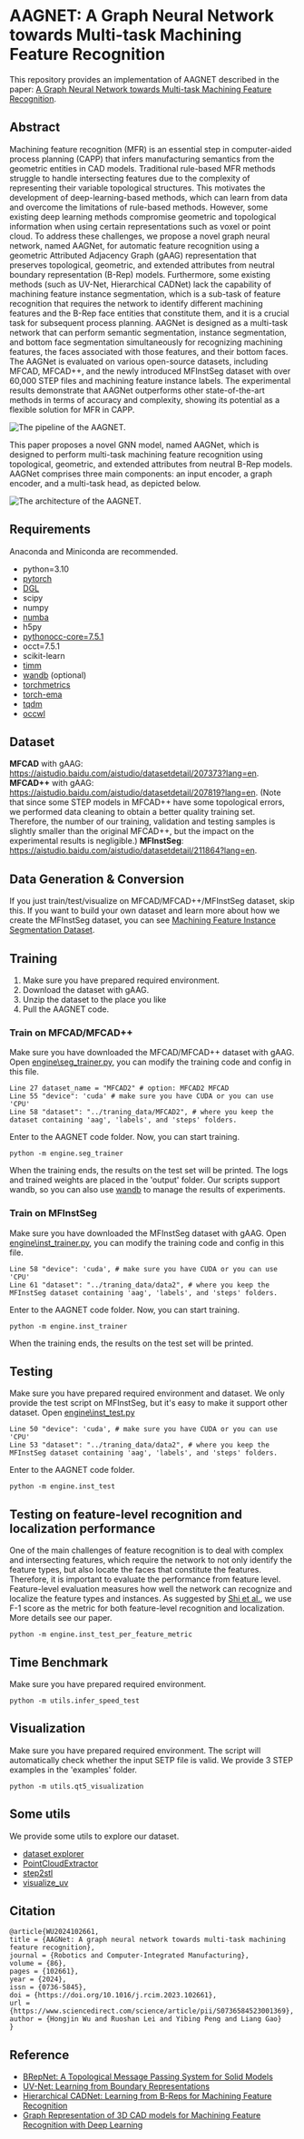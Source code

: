 # AAGNET: A Graph Neural Network towards Multi-task Machining Feature Recognition

This repository provides an implementation of AAGNET described in the paper: [A Graph Neural Network towards Multi-task Machining Feature Recognition](https://doi.org/10.1016/j.rcim.2023.102661).

## Abstract
Machining feature recognition (MFR) is an essential step in computer-aided process planning (CAPP) that infers manufacturing semantics from the geometric entities in CAD models. Traditional rule-based MFR methods struggle to handle intersecting features due to the complexity of representing their variable topological structures. This motivates the development of deep-learning-based methods, which can learn from data and overcome the limitations of rule-based methods. However, some existing deep learning methods compromise geometric and topological information when using certain representations such as voxel or point cloud. To address these challenges, we propose a novel graph neural network, named AAGNet, for automatic feature recognition using a geometric Attributed Adjacency Graph (gAAG) representation that preserves topological, geometric, and extended attributes from neutral boundary representation (B-Rep) models. Furthermore, some existing methods (such as UV-Net, Hierarchical CADNet) lack the capability of machining feature instance segmentation, which is a sub-task of feature recognition that requires the network to identify different machining features and the B-Rep face entities that constitute them, and it is a crucial task for subsequent process planning. AAGNet is designed as a multi-task network that can perform semantic segmentation, instance segmentation, and bottom face segmentation simultaneously for recognizing machining features, the faces associated with those features, and their bottom faces. The AAGNet is evaluated on various open-source datasets, including MFCAD, MFCAD++, and the newly introduced MFInstSeg dataset with over 60,000 STEP files and machining feature instance labels. The experimental results demonstrate that AAGNet outperforms other state-of-the-art methods in terms of accuracy and complexity, showing its potential as a flexible solution for MFR in CAPP.

![The pipeline of the AAGNET.](docs/imgs/framework.png)

This paper proposes a novel GNN model, named AAGNet, which is designed to perform multi-task machining feature recognition using topological, geometric, and extended attributes from neutral B-Rep models. AAGNet comprises three main components: an input encoder, a graph encoder, and a multi-task head, as depicted below. 

![The architecture of the AAGNET.](docs/imgs/AAGNet.png)

## Requirements
Anaconda and Miniconda are recommended.

- python=3.10
- [pytorch](https://pytorch.org/get-started/locally/)
- [DGL](https://docs.dgl.ai/)
- scipy
- numpy
- [numba](https://numba.pydata.org/numba-doc/latest/user/installing.html)
- h5py
- [pythonocc-core=7.5.1](https://github.com/tpaviot/pythonocc-core)
- occt=7.5.1
- scikit-learn
- [timm](https://github.com/huggingface/pytorch-image-models)
- [wandb](https://github.com/wandb/wandb) (optional)
- [torchmetrics](https://github.com/Lightning-AI/torchmetrics)
- [torch-ema](https://github.com/fadel/pytorch_ema)
- [tqdm](https://github.com/tqdm/tqdm)
- [occwl]([https://github.com/AutodeskAILab/occwl])

## Dataset
**MFCAD** with gAAG: https://aistudio.baidu.com/aistudio/datasetdetail/207373?lang=en.
**MFCAD++** with gAAG: https://aistudio.baidu.com/aistudio/datasetdetail/207819?lang=en. (Note that since some STEP models in MFCAD++ have some topological errors, we performed data cleaning to obtain a better quality training set. Therefore, the number of our training, validation and testing samples is slightly smaller than the original MFCAD++, but the impact on the experimental results is negligible.)
**MFInstSeg**: https://aistudio.baidu.com/aistudio/datasetdetail/211864?lang=en.

## Data Generation & Conversion
If you just train/test/visualize on MFCAD/MFCAD++/MFInstSeg dataset, skip this.
If you want to build your own dataset and learn more about how we create the MFInstSeg dataset, you can see [Machining Feature Instance Segmentation Dataset](dataset/README.md).

## Training
1. Make sure you have prepared required environment.
2. Download the dataset with gAAG.
3. Unzip the dataset to the place you like
4. Pull the AAGNET code.

### Train on MFCAD/MFCAD++
Make sure you have downloaded the MFCAD/MFCAD++ dataset with gAAG.
Open [engine\seg_trainer.py](engine/seg_trainer.py), you can modify the training code and config in this file. 
```
Line 27 dataset_name = "MFCAD2" # option: MFCAD2 MFCAD
Line 55 "device": 'cuda' # make sure you have CUDA or you can use 'CPU'
Line 58 "dataset": "../traning_data/MFCAD2", # where you keep the dataset containing 'aag', 'labels', and 'steps' folders.
```
Enter to the AAGNET code folder. Now, you can start training.
```
python -m engine.seg_trainer
```
When the training ends, the results on the test set will be printed.
The logs and trained weights are placed in the 'output' folder. Our scripts support wandb, so you can also use [wandb](https://github.com/wandb/wandb) to manage the results of experiments.

### Train on MFInstSeg
Make sure you have downloaded the MFInstSeg dataset with gAAG.
Open [engine\inst_trainer.py](engine/inst_trainer.py), you can modify the training code and config in this file. 
```
Line 58 "device": 'cuda', # make sure you have CUDA or you can use 'CPU'
Line 61 "dataset": "../traning_data/data2", # where you keep the MFInstSeg dataset containing 'aag', 'labels', and 'steps' folders.
```
Enter to the AAGNET code folder. Now, you can start training.
```
python -m engine.inst_trainer
```
When the training ends, the results on the test set will be printed.

## Testing
Make sure you have prepared required environment and dataset. We only provide the test script on MFInstSeg, but it's easy to make it support other dataset.
Open [engine\inst_test.py](engine/inst_test.py)
```
Line 50 "device": 'cuda', # make sure you have CUDA or you can use 'CPU'
Line 53 "dataset": "../traning_data/data2", # where you keep the MFInstSeg dataset containing 'aag', 'labels', and 'steps' folders.
```
Enter to the AAGNET code folder.
```
python -m engine.inst_test
```
## Testing on feature-level recognition and localization performance
One of the main challenges of feature recognition is to deal with complex and intersecting features, which require the network to not only identify the feature types, but also locate the faces that constitute the features. Therefore, it is important to evaluate the performance from feature level. Feature-level evaluation measures how well the network can recognize and localize the feature types and instances.
As suggested by [Shi et al.](https://ieeexplore.ieee.org/document/9222288/), we use F-1 score as the metric for both feature-level recognition and localization. More details see our paper.
```
python -m engine.inst_test_per_feature_metric
```

## Time Benchmark
Make sure you have prepared required environment.
```
python -m utils.infer_speed_test
```

## Visualization
Make sure you have prepared required environment. The script will automatically check whether the input SETP file is valid. We provide 3  STEP examples in the 'examples' folder.
```
python -m utils.qt5_visualization
```

## Some utils
We provide some utils to explore our dataset.
- [dataset explorer](utils/dataset_explorer.py)
- [PointCloudExtractor](utils/PointCloudExtractor.py)
- [step2stl](utils/step2stl.py)
- [visualize_uv](utils/visualize_uv.py)

## Citation
```
@article{WU2024102661,
title = {AAGNet: A graph neural network towards multi-task machining feature recognition},
journal = {Robotics and Computer-Integrated Manufacturing},
volume = {86},
pages = {102661},
year = {2024},
issn = {0736-5845},
doi = {https://doi.org/10.1016/j.rcim.2023.102661},
url = {https://www.sciencedirect.com/science/article/pii/S0736584523001369},
author = {Hongjin Wu and Ruoshan Lei and Yibing Peng and Liang Gao}
}
```

## Reference
- [BRepNet: A Topological Message Passing System for Solid Models](https://github.com/AutodeskAILab/BRepNet/)
- [UV-Net: Learning from Boundary Representations](https://github.com/AutodeskAILab/UV-Net)
- [Hierarchical CADNet: Learning from B-Reps for Machining Feature Recognition](https://gitlab.com/qub_femg/machine-learning/hierarchical-cadnet)
- [Graph Representation of 3D CAD models for Machining Feature Recognition with Deep Learning](https://gitlab.com/qub_femg/machine-learning/cadnet)
